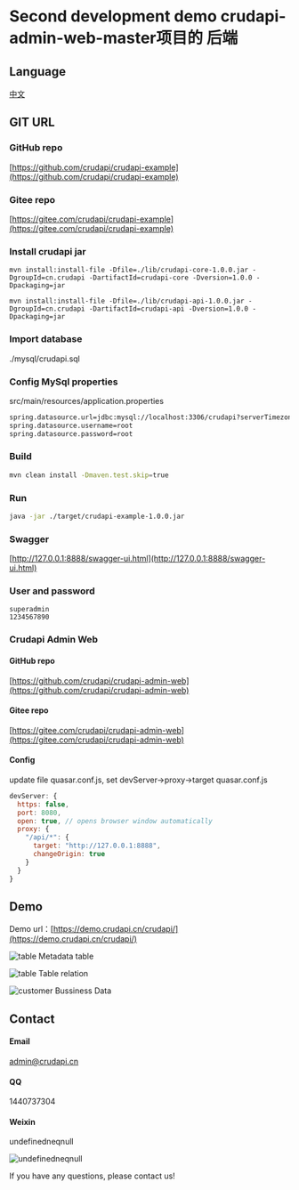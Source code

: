 # Second development demo    crudapi-admin-web-master项目的 后端

## Language
[中文](README_CN.md)

## GIT URL
### GitHub repo
[https://github.com/crudapi/crudapi-example](https://github.com/crudapi/crudapi-example)

### Gitee repo
[https://gitee.com/crudapi/crudapi-example](https://gitee.com/crudapi/crudapi-example)

### Install crudapi jar
```build
mvn install:install-file -Dfile=./lib/crudapi-core-1.0.0.jar -DgroupId=cn.crudapi -DartifactId=crudapi-core -Dversion=1.0.0 -Dpackaging=jar

mvn install:install-file -Dfile=./lib/crudapi-api-1.0.0.jar -DgroupId=cn.crudapi -DartifactId=crudapi-api -Dversion=1.0.0 -Dpackaging=jar
```

### Import database
./mysql/crudapi.sql

### Config MySql properties
src/main/resources/application.properties
```bash
spring.datasource.url=jdbc:mysql://localhost:3306/crudapi?serverTimezone=Asia/Shanghai&useUnicode=true&characterEncoding=utf8&useSSL=false&allowPublicKeyRetrieval=true
spring.datasource.username=root
spring.datasource.password=root
```

### Build
```bash
mvn clean install -Dmaven.test.skip=true
```

### Run
```bash
java -jar ./target/crudapi-example-1.0.0.jar
```

### Swagger
[http://127.0.0.1:8888/swagger-ui.html](http://127.0.0.1:8888/swagger-ui.html)

### User and password
```
superadmin
1234567890
```

### Crudapi Admin Web
#### GitHub repo
[https://github.com/crudapi/crudapi-admin-web](https://github.com/crudapi/crudapi-admin-web)

#### Gitee repo
[https://gitee.com/crudapi/crudapi-admin-web](https://gitee.com/crudapi/crudapi-admin-web)

#### Config
update file quasar.conf.js, set devServer->proxy->target
quasar.conf.js
```javascript
devServer: {
  https: false,
  port: 8080,
  open: true, // opens browser window automatically
  proxy: {
    "/api/*": {
      target: "http://127.0.0.1:8888",
      changeOrigin: true
    }
  }
}
```

## Demo
Demo url：[https://demo.crudapi.cn/crudapi/](https://demo.crudapi.cn/crudapi/)

![table](./img/table.png)
Metadata table

![table](./img/relation.png)
Table relation

![customer](./img/customer.png)
Bussiness Data

## Contact
#### Email
admin@crudapi.cn

#### QQ
1440737304

#### Weixin
undefinedneqnull

![undefinedneqnull](./img/crudapiweixin.jpeg)

If you have any questions, please contact us!

